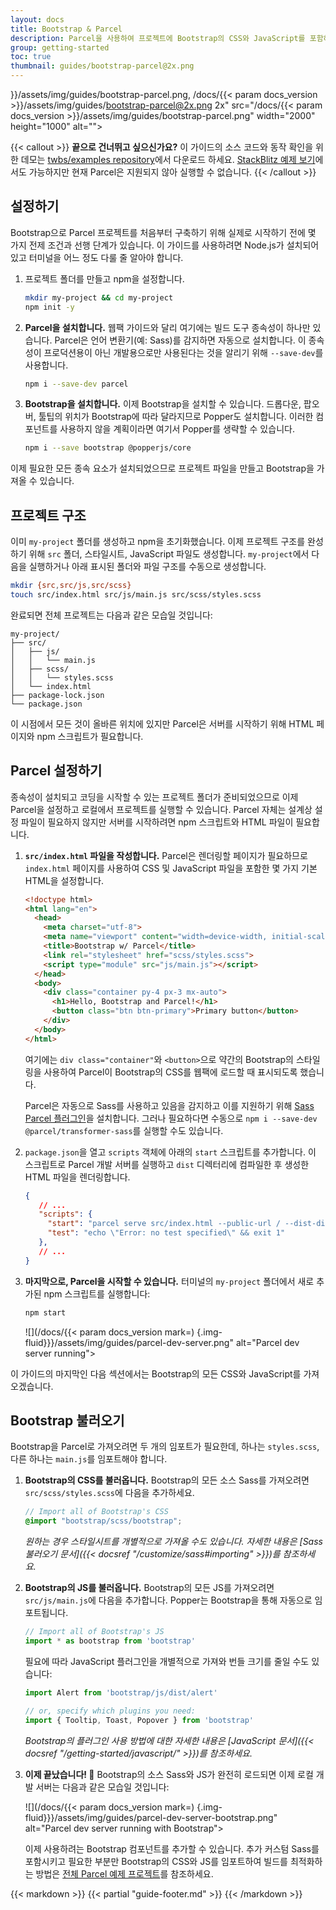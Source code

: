 ```yaml
---
layout: docs
title: Bootstrap & Parcel
description: Parcel을 사용하여 프로젝트에 Bootstrap의 CSS와 JavaScript를 포함하고 번들링하는 방법에 대한 공식 가이드입니다.
group: getting-started
toc: true
thumbnail: guides/bootstrap-parcel@2x.png
---
```


<img class="mb-4 img-fluid rounded-3" srcset="/docs/{{< param docs_version  mark=" />}}/assets/img/guides/bootstrap-parcel.png, /docs/{{< param docs_version >}}/assets/img/guides/bootstrap-parcel@2x.png 2x" src="/docs/{{< param docs_version >}}/assets/img/guides/bootstrap-parcel.png" width="2000" height="1000" alt="">

{{< callout >}}
**끝으로 건너뛰고 싶으신가요?** 이 가이드의 소스 코드와 동작 확인을 위한 데모는 [twbs/examples repository](https://github.com/twbs/examples/tree/main/parcel)에서 다운로드 하세요. [StackBlitz 예제 보기](https://stackblitz.com/github/twbs/examples/tree/main/parcel?file=index.html)에서도 가능하지만 현재 Parcel은 지원되지 않아 실행할 수 없습니다.
{{< /callout >}}

## 설정하기

Bootstrap으로 Parcel 프로젝트를 처음부터 구축하기 위해 실제로 시작하기 전에 몇 가지 전제 조건과 선행 단계가 있습니다. 이 가이드를 사용하려면 Node.js가 설치되어 있고 터미널을 어느 정도 다룰 줄 알아야 합니다.

1. 프로젝트 폴더를 만들고 npm을 설정합니다.

   ```sh
   mkdir my-project && cd my-project
   npm init -y
   ```

2. **Parcel을 설치합니다.** 웹팩 가이드와 달리 여기에는 빌드 도구 종속성이 하나만 있습니다. Parcel은 언어 변환기(예: Sass)를 감지하면 자동으로 설치합니다. 이 종속성이 프로덕션용이 아닌 개발용으로만 사용된다는 것을 알리기 위해 `--save-dev`를 사용합니다.

   ```sh
   npm i --save-dev parcel
   ```

3. **Bootstrap을 설치합니다.** 이제 Bootstrap을 설치할 수 있습니다. 드롭다운, 팝오버, 툴팁의 위치가 Bootstrap에 따라 달라지므로 Popper도 설치합니다. 이러한 컴포넌트를 사용하지 않을 계획이라면 여기서 Popper를 생략할 수 있습니다.

   ```sh
   npm i --save bootstrap @popperjs/core
   ```

이제 필요한 모든 종속 요소가 설치되었으므로 프로젝트 파일을 만들고 Bootstrap을 가져올 수 있습니다.

## 프로젝트 구조

이미 `my-project` 폴더를 생성하고 npm을 초기화했습니다. 이제 프로젝트 구조를 완성하기 위해 `src` 폴더, 스타일시트, JavaScript 파일도 생성합니다. `my-project`에서 다음을 실행하거나 아래 표시된 폴더와 파일 구조를 수동으로 생성합니다.

```sh
mkdir {src,src/js,src/scss}
touch src/index.html src/js/main.js src/scss/styles.scss
```

완료되면 전체 프로젝트는 다음과 같은 모습일 것입니다:

```text
my-project/
├── src/
│   ├── js/
│   │   └── main.js
│   ├── scss/
│   │   └── styles.scss
│   └── index.html
├── package-lock.json
└── package.json
```

이 시점에서 모든 것이 올바른 위치에 있지만 Parcel은 서버를 시작하기 위해 HTML 페이지와 npm 스크립트가 필요합니다.

## Parcel 설정하기

종속성이 설치되고 코딩을 시작할 수 있는 프로젝트 폴더가 준비되었으므로 이제 Parcel을 설정하고 로컬에서 프로젝트를 실행할 수 있습니다. Parcel 자체는 설계상 설정 파일이 필요하지 않지만 서버를 시작하려면 npm 스크립트와 HTML 파일이 필요합니다.

1. **`src/index.html` 파일을 작성합니다.** Parcel은 렌더링할 페이지가 필요하므로 `index.html` 페이지를 사용하여 CSS 및 JavaScript 파일을 포함한 몇 가지 기본 HTML을 설정합니다.

   ```html
   <!doctype html>
   <html lang="en">
     <head>
       <meta charset="utf-8">
       <meta name="viewport" content="width=device-width, initial-scale=1">
       <title>Bootstrap w/ Parcel</title>
       <link rel="stylesheet" href="scss/styles.scss">
       <script type="module" src="js/main.js"></script>
     </head>
     <body>
       <div class="container py-4 px-3 mx-auto">
         <h1>Hello, Bootstrap and Parcel!</h1>
         <button class="btn btn-primary">Primary button</button>
       </div>
     </body>
   </html>
   ```

   여기에는 `div class="container"`와 `<button>`으로 약간의 Bootstrap의 스타일링을 사용하여 Parcel이 Bootstrap의 CSS를 웹팩에 로드할 때 표시되도록 했습니다.

   Parcel은 자동으로 Sass를 사용하고 있음을 감지하고 이를 지원하기 위해 [Sass Parcel 플러그인](https://parceljs.org/languages/sass/)을 설치합니다. 그러나 필요하다면 수동으로 `npm i --save-dev @parcel/transformer-sass`를 실행할 수도 있습니다.

2. `package.json`을 열고 `scripts` 객체에 아래의 `start` 스크립트를 추가합니다. 이 스크립트로 Parcel 개발 서버를 실행하고 `dist` 디렉터리에 컴파일한 후 생성한 HTML 파일을 렌더링합니다.

   ```json
   {
      // ...
      "scripts": {
        "start": "parcel serve src/index.html --public-url / --dist-dir dist",
        "test": "echo \"Error: no test specified\" && exit 1"
      },
      // ...
   }
   ```

3. **마지막으로, Parcel을 시작할 수 있습니다.** 터미널의 `my-project` 폴더에서 새로 추가된 npm 스크립트를 실행합니다:

   ```sh
   npm start
   ```

   ![](/docs/{{< param docs_version  mark=) {.img-fluid}}}/assets/img/guides/parcel-dev-server.png" alt="Parcel dev server running">

이 가이드의 마지막인 다음 섹션에서는 Bootstrap의 모든 CSS와 JavaScript를 가져오겠습니다.

## Bootstrap 불러오기

Bootstrap을 Parcel로 가져오려면 두 개의 임포트가 필요한데, 하나는 `styles.scss`, 다른 하나는 `main.js`를 임포트해야 합니다.

1. **Bootstrap의 CSS를 불러옵니다.** Bootstrap의 모든 소스 Sass를 가져오려면 `src/scss/styles.scss`에 다음을 추가하세요.

   ```scss
   // Import all of Bootstrap's CSS
   @import "bootstrap/scss/bootstrap";
   ```

   *원하는 경우 스타일시트를 개별적으로 가져올 수도 있습니다. 자세한 내용은 [Sass 불러오기 문서]({{< docsref "/customize/sass#importing" >}})를 참조하세요.*

2. **Bootstrap의 JS를 불러옵니다.** Bootstrap의 모든 JS를 가져오려면 `src/js/main.js`에 다음을 추가합니다. Popper는 Bootstrap을 통해 자동으로 임포트됩니다.

   <!-- eslint-skip -->
   ```js
   // Import all of Bootstrap's JS
   import * as bootstrap from 'bootstrap'
   ```

   필요에 따라 JavaScript 플러그인을 개별적으로 가져와 번들 크기를 줄일 수도 있습니다:

   <!-- eslint-skip -->
   ```js
   import Alert from 'bootstrap/js/dist/alert'

   // or, specify which plugins you need:
   import { Tooltip, Toast, Popover } from 'bootstrap'
   ```

   *Bootstrap의 플러그인 사용 방법에 대한 자세한 내용은 [JavaScript 문서]({{< docsref "/getting-started/javascript/" >}})를 참조하세요.*

3. **이제 끝났습니다! 🎉** Bootstrap의 소스 Sass와 JS가 완전히 로드되면 이제 로컬 개발 서버는 다음과 같은 모습일 것입니다:

   ![](/docs/{{< param docs_version  mark=) {.img-fluid}}}/assets/img/guides/parcel-dev-server-bootstrap.png" alt="Parcel dev server running with Bootstrap">

   이제 사용하려는 Bootstrap 컴포넌트를 추가할 수 있습니다. 추가 커스텀 Sass를 포함시키고 필요한 부분만 Bootstrap의 CSS와 JS를 임포트하여 빌드를 최적화하는 방법은 [전체 Parcel 예제 프로젝트](https://github.com/twbs/examples/tree/main/parcel)를 참조하세요.

{{< markdown >}}
{{< partial "guide-footer.md" >}}
{{< /markdown >}}
